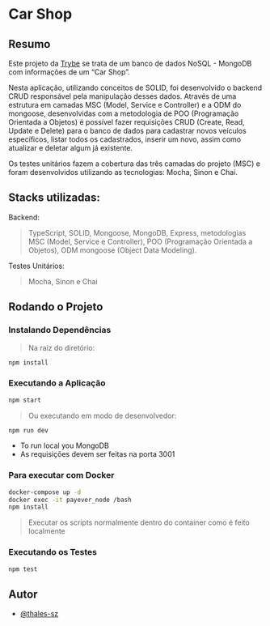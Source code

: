 # Car Shop

## Resumo

Este projeto da [Trybe](https://www.betrybe.com/) se trata de um banco de dados NoSQL - MongoDB com informações de um “Car Shop”.

Nesta aplicação, utilizando conceitos de SOLID, foi desenvolvido o backend CRUD responsável pela manipulação desses dados. Através de uma estrutura em camadas MSC (Model, Service e Controller) e a ODM do mongoose, desenvolvidas com a metodologia de POO (Programação Orientada a Objetos) é possível fazer requisições CRUD (Create, Read, Update e Delete) para o banco de dados para cadastrar novos veículos específicos, listar todos os cadastrados, inserir um novo, assim como atualizar e deletar algum já existente.

Os testes unitários fazem a cobertura das três camadas do projeto (MSC) e foram desenvolvidos utilizando as tecnologias: Mocha, Sinon e Chai.

## Stacks utilizadas:
Backend:
> TypeScript, SOLID, Mongoose, MongoDB, Express, metodologias MSC (Model, Service e Controller), POO (Programação Orientada a Objetos), ODM mongoose (Object Data Modeling).

Testes Unitários:
> Mocha, Sinon e Chai

## Rodando o Projeto

### Instalando Dependências

> Na raiz do diretório:

```bash
npm install
```

### Executando a Aplicação

```bash
npm start
```

> Ou executando em modo de desenvolvedor:

```bash
npm run dev
```

* To run local you MongoDB
* As requisições devem ser feitas na porta 3001

### Para executar com Docker

```bash
docker-compose up -d
docker exec -it payever_node /bash
npm install
```

> Executar os scripts normalmente dentro do container como é feito localmente

### Executando os Testes

```bash
npm test
```

## Autor

- [@thales-sz](https://www.github.com/thales-sz)
